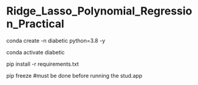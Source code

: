 # Ridge_Lasso_Polynomial_Regression_Practical



conda create -n diabetic python=3.8 -y

conda activate diabetic

pip install -r requirements.txt

pip freeze #must be done before running the stud.app

